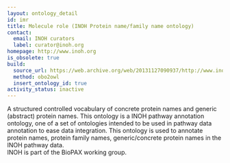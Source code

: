 ```yaml
---
layout: ontology_detail
id: imr
title: Molecule role (INOH Protein name/family name ontology)
contact:
  email: INOH curators
  label: curator@inoh.org
homepage: http://www.inoh.org
is_obsolete: true
build:
  source_url: https://web.archive.org/web/20131127090937/http://www.inoh.org/ontologies/MoleculeRoleOntology.obo
  method: obo2owl
  insert_ontology_id: true
activity_status: inactive
---
```


A structured controlled vocabulary of concrete protein names and generic (abstract) protein names. This ontology is a INOH pathway annotation ontology, one of a set of ontologies intended to be used in pathway data annotation to ease data integration. This ontology is used to annotate protein names, protein family names, generic/concrete protein names in the INOH pathway data.<br>INOH is part of the BioPAX working group.

